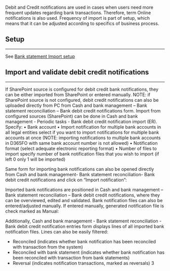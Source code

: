 Debit and Credit notifications are used in cases when users need more frequent updates regarding bank transactions. Therefore, term Online notifications is also used. Frequency of import is part of setup, which means that it can be adjusted according to specifics of business process.  

## **Setup**
---
 See [Bank statement Import setup](/Help/Standalone-solutions-\(Suite\)/Advanced-Banking/Bank-statement-import)

## **Import and validate debit credit notifications**
---

If SharePoint source is configured for debit credit bank notifications, they can be either imported from SharePoint or entered manually.
NOTE: if SharePoint source is not configured, debit credit notifications can also be uploaded directly from PC from Cash and bank management – Bank statement reconciliation – Bank debit credit notifications form.
Import from configured sources (SharePoint) can be done in Cash and bank management - Periodic tasks - Bank debit credit notification import (ER).
Specify:
•	Bank account
•	Import notification for multiple bank accounts in all legal entities select if you want to import notifications for multiple bank accounts at once (NOTE: importing notifications to multiple bank accounts in D365FO with same bank account number is not allowed)
•	Notification format (select adequate electronic reporting format)
•	Number of files to import specify number of bank notification files that you wish to import (if left 0 only 1 will be imported)
 
Same form for importing bank notifications can also be opened directly from Cash and bank management- Bank statement reconciliation- Bank debit credit notifications and click on “Import notification”:
 
Imported bank notifications are positioned in Cash and bank management – Bank statement reconciliation – Bank debit credit notifications, where they can be overviewed, edited and validated.
Bank notification files can also be entered/adjusted manually. If entered manually, generated notification file is check marked as Manual:
 
Additionally, Cash and bank management - Bank statement reconciliation - Bank debit credit notification entries form displays lines of all imported bank notification files. Lines can also be easily filtered:
-	Reconciled (indicates whether bank notification has been reconciled with transaction from the system)
-	Reconciled with bank statement (indicates whether bank notification has been reconciled with transaction from bank statements)
-	Reversal (indicates notification transactions, marked as reversals)
3	 
